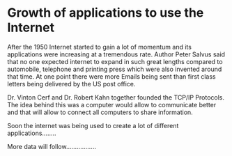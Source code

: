 # __Growth of applications to use the Internet__

After the 1950 Internet started to gain a lot of momentum and its applications were increasing at a tremendous rate. Author Peter Salvus said that no one expected internet to expand in such great lengths compared to automobile, telephone and printing press which were also invented around that time. At one point there were more Emails being sent than first class letters being delivered by the US post office.

Dr. Vinton Cerf and Dr. Robert Kahn together founded the TCP/IP Protocols. The idea behind this was a computer would allow to communicate better and that will allow to connect all computers to share information.

Soon the internet was being used to create a lot of different applications........

More data will follow.................
